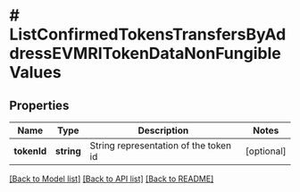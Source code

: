 # # ListConfirmedTokensTransfersByAddressEVMRITokenDataNonFungibleValues

## Properties

Name | Type | Description | Notes
------------ | ------------- | ------------- | -------------
**tokenId** | **string** | String representation of the token id | [optional]

[[Back to Model list]](../../README.md#models) [[Back to API list]](../../README.md#endpoints) [[Back to README]](../../README.md)
